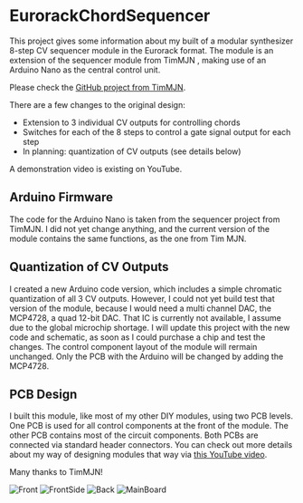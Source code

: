 # EurorackChordSequencer
This project gives some information about my built of a modular synthesizer 8-step CV sequencer module in the Eurorack format.
The module is an extension of the sequencer module from TimMJN , making use of an Arduino Nano as the central control unit.

Please check the [GitHub project from TimMJN](http://github.com/TimMJN/Arduino-Sequencer).

There are a few changes to the original design:
- Extension to 3 individual CV outputs for controlling chords
- Switches for each of the 8 steps to control a gate signal output for each step
- In planning: quantization of CV outputs (see details below)

A demonstration video is existing on YouTube.

## Arduino Firmware
The code for the Arduino Nano is taken from the sequencer project from TimMJN.
I did not yet change anything, and the current version of the module contains the same functions, as the one from Tim MJN.

## Quantization of CV Outputs
I created a new Arduino code version, which includes a simple chromatic quantization of all 3 CV outputs.
However, I could not yet build test that version of the module, because I would need a multi channel DAC, the MCP4728, a quad 12-bit DAC.
That IC is currently not available, I assume due to the global microchip shortage.
I will update this project with the new code and schematic, as soon as I could purchase a chip and test the changes.
The control component layout of the module will rermain unchanged. Only the PCB with the Arduino will be changed by adding the MCP4728.

## PCB Design
I built this module, like most of my other DIY modules, using two PCB levels. One PCB is used for all control components at the front of the module. The other PCB contains most of the circuit components.
Both PCBs are connected via standard header connectors.
You can check out more details about my way of designing modules that way via [this YouTube video](https://youtu.be/pXtuV9Pv-m4).

Many thanks to TimMJN!


![Front](https://user-images.githubusercontent.com/97026614/150731201-aff2b512-5bf7-41cf-ba18-e26e32674c4d.JPG)
![FrontSide](https://user-images.githubusercontent.com/97026614/150775298-86a71474-52ac-46d7-bc23-a0976e2a9e81.JPG)
![Back](https://user-images.githubusercontent.com/97026614/150775348-6887f31b-559f-4db2-9151-5f1113250aee.JPG)
![MainBoard](https://user-images.githubusercontent.com/97026614/150775392-d1e1c4a5-80a8-443a-8e66-608f4eda3d76.JPG)
